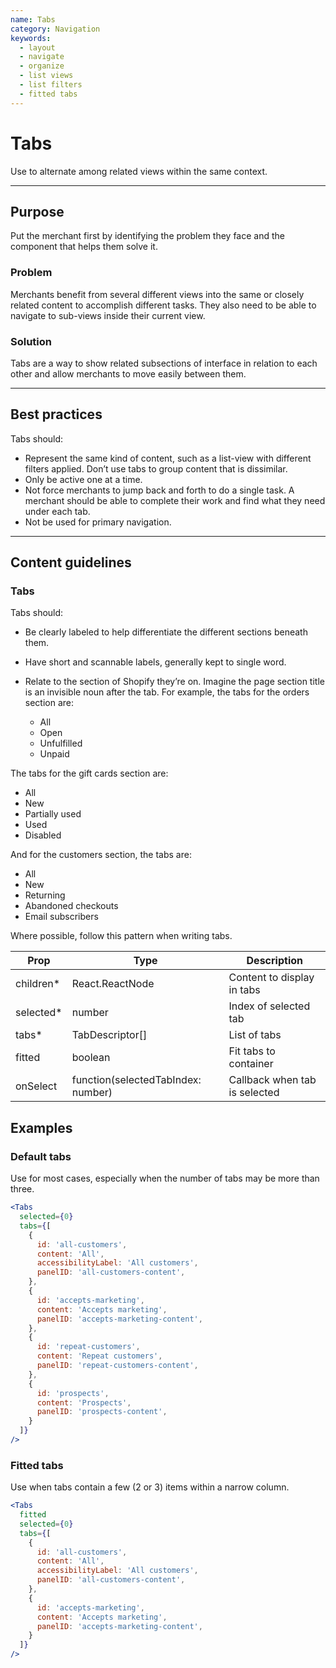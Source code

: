 ```yaml
---
name: Tabs
category: Navigation
keywords:
  - layout
  - navigate
  - organize
  - list views
  - list filters
  - fitted tabs
---
```


# Tabs
Use to alternate among related views within the same context.

---

## Purpose

Put the merchant first by identifying the problem they face and the component that helps them solve it.

### Problem

Merchants benefit from several different views into the same or closely related content to accomplish different tasks. They also need to be able to navigate to sub-views inside their current view.

### Solution

Tabs are a way to show related subsections of interface in relation to each other and allow merchants to move easily between them.

---

## Best practices

Tabs should:

- Represent the same kind of content, such as a list-view with different filters applied. Don’t use tabs to group content that is dissimilar.
- Only be active one at a time.
- Not force merchants to jump back and forth to do a single task. A merchant should be able to complete their work and find what they need under each tab.
- Not be used for primary navigation.

---

## Content guidelines

### Tabs

Tabs should:

- Be clearly labeled to help differentiate the different sections beneath them.
- Have short and scannable labels, generally kept to single word.
- Relate to the section of Shopify they’re on. Imagine the page section title is an invisible noun after the tab. For example, the tabs for the orders section are:

  * All
  * Open
  * Unfulfilled
  * Unpaid

The tabs for the gift cards section are:

  * All
  * New
  * Partially used
  * Used
  * Disabled

And for the customers section, the tabs are:

  * All
  * New
  * Returning
  * Abandoned checkouts
  * Email subscribers

Where possible, follow this pattern when writing tabs.

| Prop | Type | Description |
| ---- | ---- | ----------- |
| children* | React.ReactNode | Content to display in tabs |
| selected* | number | Index of selected tab |
| tabs* | TabDescriptor[] | List of tabs |
| fitted | boolean | Fit tabs to container |
| onSelect | function(selectedTabIndex: number) | Callback when tab is selected |

## Examples

### Default tabs

Use for most cases, especially when the number of tabs may be more than three.

```jsx
<Tabs
  selected={0}
  tabs={[
    {
      id: 'all-customers',
      content: 'All',
      accessibilityLabel: 'All customers',
      panelID: 'all-customers-content',
    },
    {
      id: 'accepts-marketing',
      content: 'Accepts marketing',
      panelID: 'accepts-marketing-content',
    },
    {
      id: 'repeat-customers',
      content: 'Repeat customers',
      panelID: 'repeat-customers-content',
    },
    {
      id: 'prospects',
      content: 'Prospects',
      panelID: 'prospects-content',
    }
  ]}
/>
```

### Fitted tabs

Use when tabs contain a few (2 or 3) items within a narrow column.

```jsx
<Tabs
  fitted
  selected={0}
  tabs={[
    {
      id: 'all-customers',
      content: 'All',
      accessibilityLabel: 'All customers',
      panelID: 'all-customers-content',
    },
    {
      id: 'accepts-marketing',
      content: 'Accepts marketing',
      panelID: 'accepts-marketing-content',
    }
  ]}
/>
```
